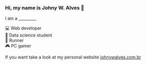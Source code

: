 ### Hi, my name is Johny W. Alves :wave:

I am a _________

:computer: Web developer  
:game_die: Data science student  
:runner: Runner  
:video_game: PC gamer  
  
If you want take a look at my personal website [johnywalves.com.br](https://johnywalves.com.br/)

<!--
**johnywalves/johnywalves** is a ✨ _special_ ✨ repository because its `README.md` (this file) appears on your GitHub profile.

Here are some ideas to get you started:

- 🔭 I’m currently working on ...
- 🌱 I’m currently learning ...
- 👯 I’m looking to collaborate on ...
- 🤔 I’m looking for help with ...
- 💬 Ask me about ...
- 📫 How to reach me: ...
- 😄 Pronouns: ...
- ⚡ Fun fact: ...
-->
